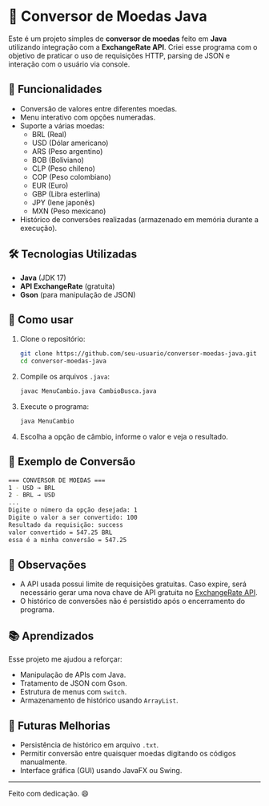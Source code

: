 # 💱 Conversor de Moedas Java

Este é um projeto simples de **conversor de moedas** feito em **Java** utilizando integração com a **ExchangeRate API**. Criei esse programa com o objetivo de praticar o uso de requisições HTTP, parsing de JSON e interação com o usuário via console.

## 🎯 Funcionalidades

- Conversão de valores entre diferentes moedas.
- Menu interativo com opções numeradas.
- Suporte a várias moedas:
  - BRL (Real)
  - USD (Dólar americano)
  - ARS (Peso argentino)
  - BOB (Boliviano)
  - CLP (Peso chileno)
  - COP (Peso colombiano)
  - EUR (Euro)
  - GBP (Libra esterlina)
  - JPY (Iene japonês)
  - MXN (Peso mexicano)
- Histórico de conversões realizadas (armazenado em memória durante a execução).

## 🛠️ Tecnologias Utilizadas

- **Java** (JDK 17)
- **API ExchangeRate** (gratuita)
- **Gson** (para manipulação de JSON)

## 🚀 Como usar

1. Clone o repositório:
   ```bash
   git clone https://github.com/seu-usuario/conversor-moedas-java.git
   cd conversor-moedas-java
   ```

2. Compile os arquivos `.java`:
   ```bash
   javac MenuCambio.java CambioBusca.java
   ```

3. Execute o programa:
   ```bash
   java MenuCambio
   ```

4. Escolha a opção de câmbio, informe o valor e veja o resultado.

## 📝 Exemplo de Conversão

```bash
=== CONVERSOR DE MOEDAS ===
1 - USD → BRL
2 - BRL → USD
...
Digite o número da opção desejada: 1
Digite o valor a ser convertido: 100
Resultado da requisição: success
valor convertido = 547.25 BRL
essa é a minha conversão = 547.25
```

## 🔧 Observações

- A API usada possui limite de requisições gratuitas. Caso expire, será necessário gerar uma nova chave de API gratuita no [ExchangeRate API](https://www.exchangerate-api.com/).
- O histórico de conversões não é persistido após o encerramento do programa.

## 📚 Aprendizados

Esse projeto me ajudou a reforçar:
- Manipulação de APIs com Java.
- Tratamento de JSON com Gson.
- Estrutura de menus com `switch`.
- Armazenamento de histórico usando `ArrayList`.

## 📌 Futuras Melhorias

- Persistência de histórico em arquivo `.txt`.
- Permitir conversão entre quaisquer moedas digitando os códigos manualmente.
- Interface gráfica (GUI) usando JavaFX ou Swing.

---

Feito com dedicação. 😄
